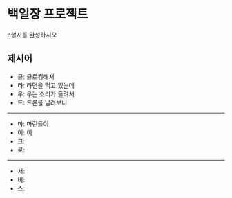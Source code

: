 # 백일장 프로젝트
n행시를 완성하시오

## 제시어
- 클: 클로킹해서
- 라: 라면을 먹고 있는데
- 우: 우는 소리가 들려서
- 드: 드론을 날려보니
---
- 마: 마린들이
- 이: 이
- 크: 
- 로: 
---
- 서: 
- 비:
- 스:
